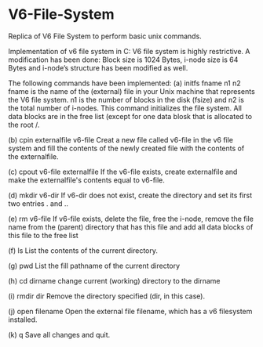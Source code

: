 # V6-File-System
Replica of V6 File System to perform basic unix commands.

Implementation of v6 file system in C: V6 file system is highly restrictive. A modification has been done: Block size is 1024 Bytes, i-node size is 64 Bytes and i-node’s structure has been modified as well.

The following commands have been implemented: (a) initfs fname n1 n2 fname is the name of the (external) file in your Unix machine that represents the V6 file system. n1 is the number of blocks in the disk (fsize) and n2 is the total number of i-nodes. This command initializes the file system. All data blocks are in the free list (except for one data blosk that is allocated to the root /.

(b) cpin externalfile v6-file Creat a new file called v6-file in the v6 file system and fill the contents of the newly created file with the contents of the externalfile.

(c) cpout v6-file externalfile If the v6-file exists, create externalfile and make the externalfile's contents equal to v6-file.

(d) mkdir v6-dir If v6-dir does not exist, create the directory and set its first two entries . and ..

(e) rm v6-file If v6-file exists, delete the file, free the i-node, remove the file name from the (parent) directory that has this file and add all data blocks of this file to the free list

(f) ls List the contents of the current directory.

(g) pwd List the fill pathname of the current directory

(h) cd dirname change current (working) directory to the dirname

(i) rmdir dir Remove the directory specified (dir, in this case).

(j) open filename Open the external file filename, which has a v6 filesystem installed.

(k) q Save all changes and quit.
